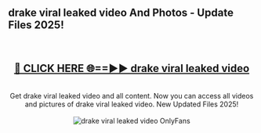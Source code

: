<h2>drake viral leaked video And Photos - Update Files 2025!</h2>
<br>
<div align="center">
<h2><a href="https://linkcuts.com/hfmhzwbr" rel="nofollow">🔴 CLICK HERE 🌐==►► drake viral leaked video</a></h2>
<br>
Get drake viral leaked video and all content. Now you can access all videos and pictures of drake viral leaked video. New Updated Files 2025!
<br>
<br>
<a href="https://linkcuts.com/hfmhzwbr" rel="nofollow" data-target="animated-image.originalLink"><img src="https://i.ibb.co.com/WyWwxjT/player-gif2.gif" alt="drake viral leaked video OnlyFans" style="max-width: 100%; display: inline-block;" data-target="animated-image.originalImage"></a>
</div>
<br>